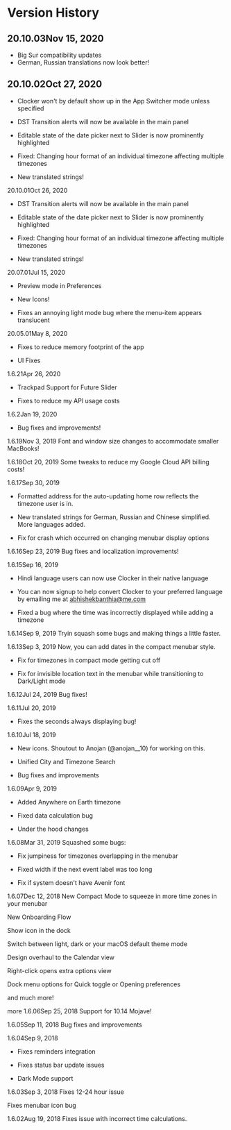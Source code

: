 # Version History

## 20.10.03Nov 15, 2020
- Big Sur compatibility updates
- German, Russian translations now look better!

## 20.10.02Oct 27, 2020
- Clocker won't by default show up in the App Switcher mode unless specified

- DST Transition alerts will now be available in the main panel

- Editable state of the date picker next to Slider is now prominently highlighted

- Fixed: Changing hour format of an individual timezone affecting multiple timezones

- New translated strings!

20.10.01Oct 26, 2020
- DST Transition alerts will now be available in the main panel

- Editable state of the date picker next to Slider is now prominently highlighted

- Fixed: Changing hour format of an individual timezone affecting multiple timezones

- New translated strings!

20.07.01Jul 15, 2020
- Preview mode in Preferences

- New Icons!

- Fixes an annoying light mode bug where the menu-item appears translucent

20.05.01May 8, 2020
- Fixes to reduce memory footprint of the app

- UI Fixes

1.6.21Apr 26, 2020
- Trackpad Support for Future Slider

- Fixes to reduce my API usage costs

1.6.2Jan 19, 2020
- Bug fixes and improvements!

1.6.19Nov 3, 2019
Font and window size changes to accommodate smaller MacBooks!

1.6.18Oct 20, 2019
Some tweaks to reduce my Google Cloud API billing costs!

1.6.17Sep 30, 2019
- Formatted address for the auto-updating home row reflects the timezone user is in.

- New translated strings for German, Russian and Chinese simplified. More languages added.

- Fix for crash which occurred on changing menubar display options

1.6.16Sep 23, 2019
Bug fixes and localization improvements!

1.6.15Sep 16, 2019
- Hindi language users can now use Clocker in their native language

- You can now signup to help convert Clocker to your preferred language by emailing me at abhishekbanthia@me.com

- Fixed a bug where the time was incorrectly displayed while adding a timezone

1.6.14Sep 9, 2019
Tryin squash some bugs and making things a little faster.

1.6.13Sep 3, 2019
Now, you can add dates in the compact menubar style.


- Fix for timezones in compact mode getting cut off

- Fix for invisible location text in the menubar while transitioning to Dark/Light mode


1.6.12Jul 24, 2019
Bug fixes!

1.6.11Jul 20, 2019
- Fixes the seconds always displaying bug!

1.6.10Jul 18, 2019
- New icons. Shoutout to Anojan (@anojan__10) for working on this.

- Unified City and Timezone Search

- Bug fixes and improvements


1.6.09Apr 9, 2019
- Added Anywhere on Earth timezone

- Fixed data calculation bug

- Under the hood changes

1.6.08Mar 31, 2019
Squashed some bugs:


- Fix jumpiness for timezones overlapping in the menubar

- Fixed width if the next event label was too long

- Fix if system doesn't have Avenir font

1.6.07Dec 12, 2018
New Compact Mode to squeeze in more time zones in your menubar

New Onboarding Flow

Show icon in the dock

Switch between light, dark or your macOS default theme mode

Design overhaul to the Calendar view

Right-click opens extra options view

Dock menu options for Quick toggle or Opening preferences

and much more!

more
1.6.06Sep 25, 2018
Support for 10.14 Mojave!

1.6.05Sep 11, 2018
Bug fixes and improvements

1.6.04Sep 9, 2018
* Fixes reminders integration

* Fixes status bar update issues

* Dark Mode support

1.6.03Sep 3, 2018
Fixes 12-24 hour issue

Fixes menubar icon bug

1.6.02Aug 19, 2018
Fixes issue with incorrect time calculations.